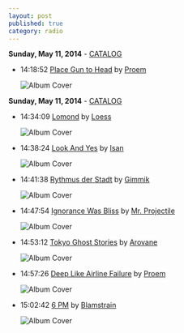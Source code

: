 ```yaml
---
layout: post
published: true
category: radio
---
```


**Sunday, May 11, 2014** - [CATALOG](/2014/05/11/proem-radio-catalog)

*   14:18:52  [Place Gun to Head](http://goo.gl/N3IwFX) by [Proem](http://www.last.fm/music/Proem)

    ![Album Cover](http://userserve-ak.last.fm/serve/174s/50606135.png "Socially Inept")



**Sunday, May 11, 2014** - [CATALOG](/2014/05/11/proem-radio-catalog)

*   14:34:09  [Lomond](http://goo.gl/bJbl07) by [Loess](http://www.last.fm/music/Loess)

    ![Album Cover](http://userserve-ak.last.fm/serve/174s/3846903.jpg "Wind And Water")

*   14:38:24  [Look And Yes](http://goo.gl/VPJbav) by [Isan](http://www.last.fm/music/Isan)

    ![Album Cover](http://userserve-ak.last.fm/serve/174s/36112235.png "Plans drawn in pencil  (official morr music upload)")

*   14:41:38  [Rythmus der Stadt](http://goo.gl/Q3hPQf) by [Gimmik](http://www.last.fm/music/Gimmik)

    ![Album Cover](http://userserve-ak.last.fm/serve/174s/19463861.jpg "Rythmus der Stadt")

*   14:47:54  [Ignorance Was Bliss](http://goo.gl/JJnyj7) by [Mr. Projectile](http://www.last.fm/music/Mr.+Projectile)

    ![Album Cover](http://userserve-ak.last.fm/serve/174s/61129347.jpg "In The Fog EP")

*   14:53:12  [Tokyo Ghost Stories](http://goo.gl/t79pcT) by [Arovane](http://www.last.fm/music/Arovane)

    ![Album Cover](http://userserve-ak.last.fm/serve/174s/94209135.jpg "Lilies")

*   14:57:26  [Deep Like Airline Failure](http://goo.gl/fpmZqp) by [Proem](http://www.last.fm/music/Proem)

    ![Album Cover](http://userserve-ak.last.fm/serve/174s/50606135.png "Socially Inept")

*   15:02:42  [6 PM](http://goo.gl/8HAx6r) by [Blamstrain](http://www.last.fm/music/Blamstrain)

    ![Album Cover](http://userserve-ak.last.fm/serve/174s/87203137.jpg "Sunday Dub")

